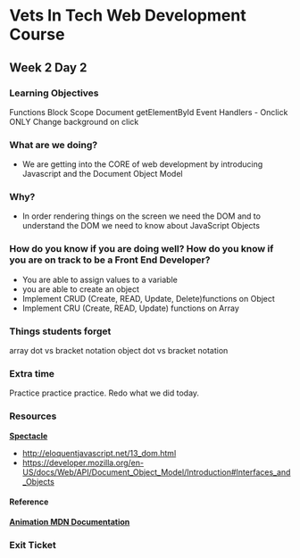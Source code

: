 # Vets In Tech Web Development Course

## Week 2 Day 2

### Learning Objectives
Functions
Block Scope
Document
getElementById
Event Handlers - Onclick ONLY
Change background on click

### What are we doing?
- We are getting into the CORE of web development by introducing Javascript and the Document Object Model

### Why?
- In order rendering things on the screen we need the DOM and to understand the DOM we need to know about
JavaScript Objects


### How do you know if you are doing well? How do you know if you are on track to be a Front End Developer?
- You are able to assign values to a variable
- you are able to create an object
- Implement CRUD (Create, READ, Update, Delete)functions on Object
- Implement CRU (Create, READ, Update) functions on Array


### Things students forget
array dot vs bracket notation
object dot vs bracket notation



### Extra time
Practice practice practice. Redo what we did today.


### Resources
**[Spectacle](https://www.spectacleapp.com/)**  <br>
- http://eloquentjavascript.net/13_dom.html
- https://developer.mozilla.org/en-US/docs/Web/API/Document_Object_Model/Introduction#Interfaces_and_Objects




#### Reference
**[Animation MDN Documentation](https://www.w3schools.com/css/css3_animations.asp)** <br>


### Exit Ticket

